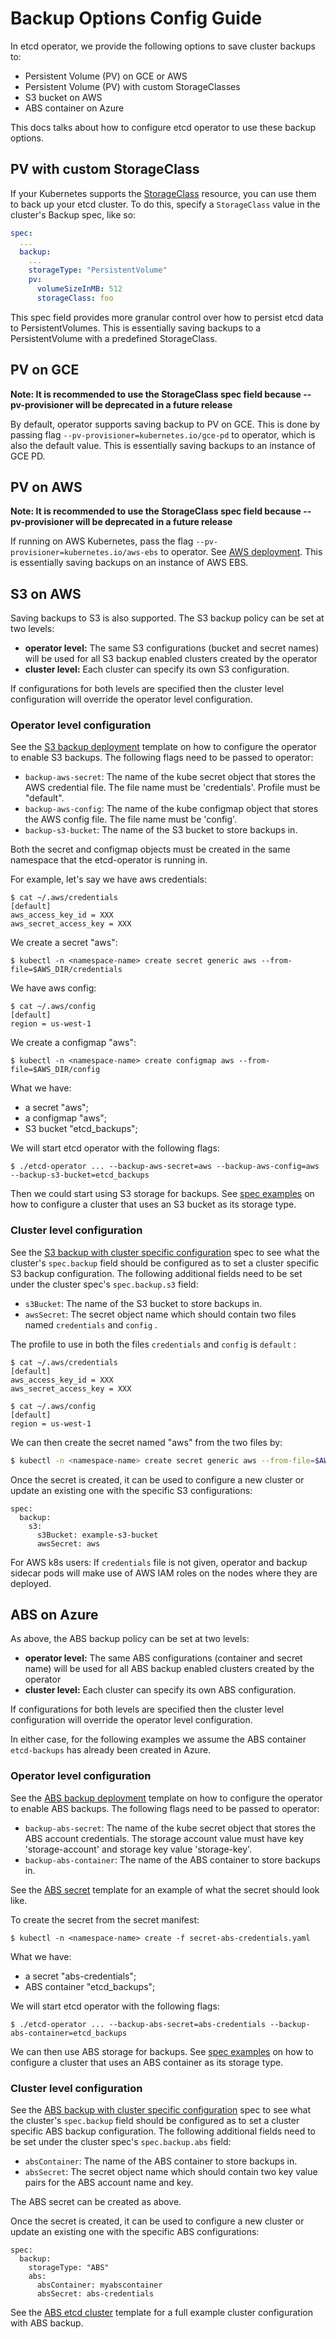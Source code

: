 # Backup Options Config Guide

In etcd operator, we provide the following options to save cluster backups to:
- Persistent Volume (PV) on GCE or AWS
- Persistent Volume (PV) with custom StorageClasses
- S3 bucket on AWS
- ABS container on Azure

This docs talks about how to configure etcd operator to use these backup options.

## PV with custom StorageClass

If your Kubernetes supports the [StorageClass](https://kubernetes.io/docs/concepts/storage/persistent-volumes/#storageclasses) resource, you can use them to back up your etcd cluster. To do this, specify a `StorageClass` value in the cluster's Backup spec, like so:

```yaml
spec:
  ...
  backup:
    ...
    storageType: "PersistentVolume"
    pv:
      volumeSizeInMB: 512
      storageClass: foo
```

This spec field provides more granular control over how to persist etcd data to PersistentVolumes. This is essentially saving backups to a PersistentVolume with a predefined StorageClass.

## PV on GCE

**Note: It is recommended to use the StorageClass spec field because --pv-provisioner will be deprecated in a future release**

By default, operator supports saving backup to PV on GCE.
This is done by passing flag `--pv-provisioner=kubernetes.io/gce-pd` to operator, which is also the default value.
This is essentially saving backups to an instance of GCE PD.

## PV on AWS

**Note: It is recommended to use the StorageClass spec field because --pv-provisioner will be deprecated in a future release**

If running on AWS Kubernetes, pass the flag `--pv-provisioner=kubernetes.io/aws-ebs` to operator.
See [AWS deployment](../../example/deployment-aws.yaml).
This is essentially saving backups on an instance of AWS EBS.

## S3 on AWS

Saving backups to S3 is also supported. The S3 backup policy can be set at two levels:
- **operator level:** The same S3 configurations (bucket and secret names) will be used for all S3 backup enabled clusters created by the operator
- **cluster level:** Each cluster can specify its own S3 configuration.

If configurations for both levels are specified then the cluster level configuration will override the operator level configuration.

### Operator level configuration  

See the [S3 backup deployment](../../example/deployment-s3-backup.yaml.template) template on how to configure the operator to enable S3 backups. The following flags need to be passed to operator:
- `backup-aws-secret`: The name of the kube secret object that stores the AWS credential file. The file name must be 'credentials'.
Profile must be "default".
- `backup-aws-config`: The name of the kube configmap object that stores the AWS config file. The file name must be 'config'.
- `backup-s3-bucket`: The name of the S3 bucket to store backups in.

Both the secret and configmap objects must be created in the same namespace that the etcd-operator is running in.

For example, let's say we have aws credentials:
```
$ cat ~/.aws/credentials
[default]
aws_access_key_id = XXX
aws_secret_access_key = XXX
```

We create a secret "aws":
```
$ kubectl -n <namespace-name> create secret generic aws --from-file=$AWS_DIR/credentials
```

We have aws config:
```
$ cat ~/.aws/config
[default]
region = us-west-1
```

We create a configmap "aws":
```
$ kubectl -n <namespace-name> create configmap aws --from-file=$AWS_DIR/config
```

What we have:
- a secret "aws";
- a configmap "aws";
- S3 bucket "etcd_backups";

We will start etcd operator with the following flags:
```
$ ./etcd-operator ... --backup-aws-secret=aws --backup-aws-config=aws --backup-s3-bucket=etcd_backups
```
Then we could start using S3 storage for backups. See [spec examples](spec_examples.md#three-members-cluster-with-s3-backup) on how to configure a cluster that uses an S3 bucket as its storage type.

### Cluster level configuration

See the [S3 backup with cluster specific configuration](https://github.com/coreos/etcd-operator/blob/master/doc/user/spec_examples.md#s3-backup-and-cluster-specific-s3-configuration) spec to see what the cluster's `spec.backup` field should be configured as to set a cluster specific S3 backup configuration. The following additional fields need to be set under the cluster spec's `spec.backup.s3` field:
- `s3Bucket`: The name of the S3 bucket to store backups in.
- `awsSecret`: The secret object name which should contain two files named `credentials` and `config` .

The profile to use in both the files `credentials` and `config` is `default` :
```
$ cat ~/.aws/credentials
[default]
aws_access_key_id = XXX
aws_secret_access_key = XXX

$ cat ~/.aws/config
[default]
region = us-west-1
```

We can then create the secret named "aws" from the two files by:
```bash
$ kubectl -n <namespace-name> create secret generic aws --from-file=$AWS_DIR/credentials --from-file=$AWS_DIR/config
```

Once the secret is created, it can be used to configure a new cluster or update an existing one with the specific S3 configurations:
```
spec:
  backup:
    s3:
      s3Bucket: example-s3-bucket
      awsSecret: aws
```

For AWS k8s users: If `credentials` file is not given,
operator and backup sidecar pods will make use of AWS IAM roles on the nodes where they are deployed.

## ABS on Azure

As above, the ABS backup policy can be set at two levels:
- **operator level:** The same ABS configurations (container and secret name) will be used for all ABS backup enabled clusters created by the operator 
- **cluster level:** Each cluster can specify its own ABS configuration.

If configurations for both levels are specified then the cluster level configuration will override the operator level configuration.

In either case, for the following examples we assume the ABS container `etcd-backups` has already been created in Azure.

### Operator level configuration  

See the [ABS backup deployment](../../example/deployment-abs-backup.yaml.template) template on how to configure the operator to enable ABS backups. The following flags need to be passed to operator:
- `backup-abs-secret`: The name of the kube secret object that stores the ABS account credentials.  The storage account value must have key 'storage-account' and storage key value 'storage-key'.
- `backup-abs-container`: The name of the ABS container to store backups in.

See the [ABS secret](../../example/secret-abs-credentials.yaml.template) template for an example of what the secret should look like.

To create the secret from the secret manifest:
```
$ kubectl -n <namespace-name> create -f secret-abs-credentials.yaml
```

What we have:
- a secret "abs-credentials";
- ABS container "etcd_backups";

We will start etcd operator with the following flags:
```
$ ./etcd-operator ... --backup-abs-secret=abs-credentials --backup-abs-container=etcd_backups
```
We can then use ABS storage for backups. See [spec examples](spec_examples.md#three-members-cluster-with-abs-backup) on how to configure a cluster that uses an ABS container as its storage type.

### Cluster level configuration

See the [ABS backup with cluster specific configuration](spec_examples.md#abs-backup-and-cluster-specific-abs-configuration) spec to see what the cluster's `spec.backup` field should be configured as to set a cluster specific ABS backup configuration. The following additional fields need to be set under the cluster spec's `spec.backup.abs` field:
- `absContainer`: The name of the ABS container to store backups in.
- `absSecret`: The secret object name which should contain two key value pairs for the ABS account name and key.

The ABS secret can be created as above.

Once the secret is created, it can be used to configure a new cluster or update an existing one with the specific ABS configurations:
```
spec:
  backup:
    storageType: "ABS"
    abs:
      absContainer: myabscontainer
      absSecret: abs-credentials
```

See the [ABS etcd cluster](../../example/example-etcd-cluster-with-abs-backup.yaml) template for a full example cluster configuration with ABS backup.

